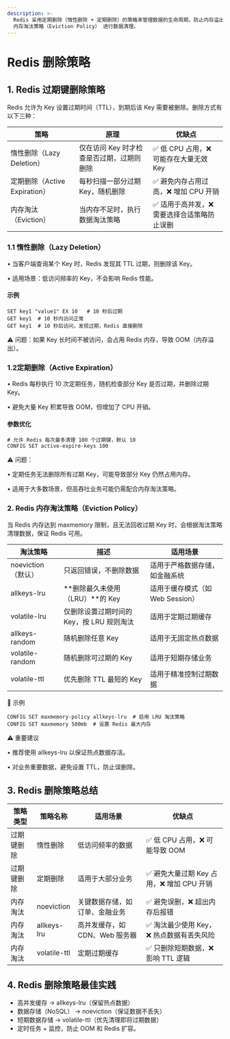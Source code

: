 ```yaml
---
description: >-
  Redis 采用定期删除（惰性删除 + 定期删除）的策略来管理数据的生命周期，防止内存溢出（OOM）。当内存达到上限时，Redis 还会根据
  内存淘汰策略（Eviction Policy） 进行数据清理。
---
```


# Redis 删除策略

## &#x20;1. Redis 过期键删除策略

Redis 允许为 Key 设置过期时间（TTL），到期后该 Key 需要被删除。删除方式有以下三种：

| 策略                      | 原理                      | 优缺点                       |
| ----------------------- | ----------------------- | ------------------------- |
| 惰性删除（Lazy Deletion）     | 仅在访问 Key 时才检查是否过期，过期则删除 | ✅ 低 CPU 占用，❌ 可能存在大量无效 Key |
| 定期删除（Active Expiration） | 每秒扫描一部分过期 Key，随机删除      | ✅ 避免内存占用过高，❌ 增加 CPU 开销    |
| 内存淘汰（Eviction）          | 当内存不足时，执行数据淘汰策略         | ✅ 适用于高并发，❌ 需要选择合适策略防止误删   |

### 1.1 惰性删除（Lazy Deletion）

• 当客户端查询某个 Key 时，Redis 发现其 TTL 过期，则删除该 Key。

• 适用场景：低访问频率的 Key，不会影响 Redis 性能。

#### 示例

```
SET key1 "value1" EX 10   # 10 秒后过期
GET key1  # 10 秒内访问正常
GET key1  # 10 秒后访问，发现过期，Redis 直接删除
```

⚠️ 问题：如果 Key 长时间不被访问，会占用 Redis 内存，导致 OOM（内存溢出）。

### 1.2定期删除（Active Expiration）

• Redis 每秒执行 10 次定期任务，随机检查部分 Key 是否过期，并删除过期 Key。

• 避免大量 Key 积累导致 OOM，但增加了 CPU 开销。

#### 参数优化

```
# 允许 Redis 每次最多清理 100 个过期键，默认 10
CONFIG SET active-expire-keys 100
```

⚠️ 问题：

• 定期任务无法删除所有过期 Key，可能导致部分 Key 仍然占用内存。

• 适用于大多数场景，但高吞吐业务可能仍需配合内存淘汰策略。

### 2. Redis 内存淘汰策略（Eviction Policy）

当 Redis 内存达到 maxmemory 限制，且无法回收过期 Key 时，会根据淘汰策略清理数据，保证 Redis 可用。

| 淘汰策略            | 描述                        | 适用场景                   |
| --------------- | ------------------------- | ---------------------- |
| noeviction（默认）  | 只返回错误，不删除数据               | 适用于严格数据存储，如金融系统        |
| allkeys-lru     | \*\*删除最久未使用（LRU）\*\*的 Key | 适用于缓存模式（如 Web Session） |
| volatile-lru    | 仅删除设置过期时间的 Key，按 LRU 规则淘汰 | 适用于定期过期缓存              |
| allkeys-random  | 随机删除任意 Key                | 适用于无固定热点数据             |
| volatile-random | 随机删除可过期的 Key              | 适用于短期存储业务              |
| volatile-ttl    | 优先删除 TTL 最短的 Key          | 适用于精准控制过期数据            |

📌 示例

```
CONFIG SET maxmemory-policy allkeys-lru  # 启用 LRU 淘汰策略
CONFIG SET maxmemory 500mb  # 设置 Redis 最大内存
```

⚠️ 重要建议

• 推荐使用 allkeys-lru 以保证热点数据存活。

• 对业务重要数据，避免设置 TTL，防止误删除。

## 3. Redis 删除策略总结

| 策略类型  | 策略名称         | 适用场景                | 优缺点                         |
| ----- | ------------ | ------------------- | --------------------------- |
| 过期键删除 | 惰性删除         | 低访问频率的数据            | ✅ 低 CPU 占用，❌ 可能导致 OOM       |
| 过期键删除 | 定期删除         | 适用于大部分业务            | ✅ 避免大量过期 Key 占用，❌ 增加 CPU 开销 |
| 内存淘汰  | noeviction   | 关键数据存储，如订单、金融业务     | ✅ 避免误删，❌ 超出内存后报错            |
| 内存淘汰  | allkeys-lru  | 高并发缓存，如 CDN、Web 服务器 | ✅ 淘汰最少使用 Key，❌ 热点数据有丢失风险    |
| 内存淘汰  | volatile-ttl | 定期过期缓存              | ✅ 只删除短期数据，❌ 影响 TTL 逻辑       |

## 4. Redis 删除策略最佳实践

* 高并发缓存 → allkeys-lru（保留热点数据）
* 数据存储（NoSQL） → noeviction（保证数据不丢失）
* 短期数据存储 → volatile-ttl（优先清理即将过期数据）
* 定时任务 + 监控，防止 OOM 和 Redis 扩容。

